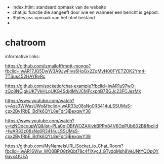 - index.htlm:
  standaard opmaak van de website
 - chat.js:
  functie die aangeeft door wie en wanneer een bericht is gepost.
 - Styles.css
  opmaak van het html bestand
 - 



# chatroom
informative links:

https://github.com/izmailoff/mqtt-mongo?fbclid=IwAR17JG5DwW3A9JwFIvs6HpGx2ZqMyH00FYETZOK2Ym4-7TSus452HAYRyRc

https://github.com/socketio/chat-example?fbclid=IwAR1u97wO-zQc8NCjgkUK7VkHLqUKG4SdjdMVJCMFcxphB7BGJc23FCJezMk

https://www.youtube.com/watch?v=Ass3WWasUWo&fbclid=IwAR33z08sNg0R3414uLSSUMsS-cpx2By1RbE_Bd1k6QYL8eFdr3jBexqwY38

https://www.youtube.com/watch?v=tzNOqcoupWQ&list=PLa0qIOBfWOZAXivkBPPn84V6OpPUb802B&fbclid=IwAR33z08sNg0R3414uLSSUMsS-cpx2By1RbE_Bd1k6QYL8eFdr3jBexqwY38

https://github.com/MyNameIsURL/Socket_io_Chat_Room?fbclid=IwAR16Ww_WO0BPO8t9Qbt78c4f1XycJ_GTydqMsh8VeUNtYQOpOY6avx4tUEA
